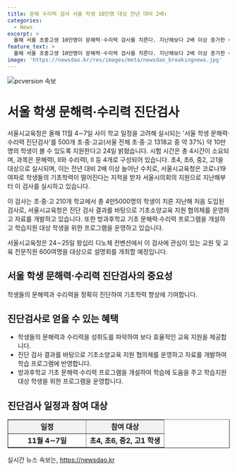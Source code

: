 ```yaml
---
title: 문해 수리력 검사 서울 학생 10만명 대상 전년 대비 2배↑
categories:
  - News
excerpt: >
  올해 서울 초중고생 10만명이 문해력·수리력 검사를 치른다. 지난해보다 2배 이상 증가한 수치로, 11월 4∼7일에 500개 학교에서 실시된다. 시험 시간은 총 4시간이며, 초4, 초6, 중2, 고1을 대상으로 진행된다. 코로나19 여파로 기초학력이 떨어졌다는 우려에 대비해선, 서울시교육청은 결과를 바탕으로 지원 프로그램을 운영할 예정이다. 24∼25일에는 관심이 있는 교원 및 교육 전문직원을 대상으로 설명회를 개최할 예정이다.
feature_text: >
  올해 서울 초중고생 10만명이 문해력·수리력 검사를 치른다. 지난해보다 2배 이상 증가한 수치로, 11월 4∼7일에 500개 학교에서 실시된다. 시험 시간은 총 4시간이며, 초4, 초6, 중2, 고1을 대상으로 진행된다. 코로나19 여파로 기초학력이 떨어졌다는 우려에 대비해선, 서울시교육청은 결과를 바탕으로 지원 프로그램을 운영할 예정이다. 24∼25일에는 관심이 있는 교원 및 교육 전문직원을 대상으로 설명회를 개최할 예정이다.
image: 'https://newsdao.kr/res/images/meta/newsdao_breakingnews.jpg'
---
```


<p><img src="https://newsdao.kr/res/images/meta/newsdao_breakingnews.jpg" alt="pcversion 속보" /></p>

<h1>서울 학생 문해력·수리력 진단검사</h1>

<p>서울시교육청은 올해 11월 4∼7일 사이 학교 일정을 고려해 실시되는 '서울 학생 문해력·수리력 진단검사'를 500개 초·중·고교(서울 전체 초·중·고 1318교 중 약 37%) 약 10만명의 학생이 볼 수 있도록 지원한다고 24일 밝혔습니다. 시험 시간은 총 4시간이 소요되며, 과목은 문해력Ⅰ, Ⅱ와 수리력Ⅰ, Ⅱ 등 4개로 구성되어 있습니다. 초4, 초6, 중2, 고1을 대상으로 실시되며, 이는 전년 대비 2배 이상 늘어난 수치로, 서울시교육청은 코로나19 여파로 학생들의 기초학력이 떨어진다는 지적을 받자 서울시의회의 지원으로 지난해부터 이 검사를 실시하고 있습니다.</p>

<p>이 검사는 초·중·고 210개 학교에서 총 4만5000명의 학생이 치른 지난해 처음 도입된 검사로, 서울시교육청은 진단 검사 결과를 바탕으로 기초소양교육 지원 협의체를 운영하고 자료를 개발하고 있습니다. 또한 방과후학교 기초 문해력·수리력 프로그램을 개설하고 학습지원 대상 학생을 위한 프로그램을 운영하고 있습니다.</p>

<p>서울시교육청은 24∼25일 왕십리 디노체 컨벤션에서 이 검사에 관심이 있는 교원 및 교육 전문직원 600여명을 대상으로 설명회를 개최할 예정입니다.</p>

<h2 data-ke-size="size26">서울 학생 문해력·수리력 진단검사의 중요성</h2>

<p data-ke-size="size16">학생들의 문해력과 수리력을 정확히 진단하여 기초학력 향상에 기여합니다.</p>

<h2 data-ke-size="size26">진단검사로 얻을 수 있는 혜택</h2>

<ul>
  <li>학생들의 문해력과 수리력을 성취도를 파악하여 보다 효율적인 교육 지원을 제공합니다.</li>
  <li>진단 검사 결과를 바탕으로 기초소양교육 지원 협의체를 운영하고 자료를 개발하여 학습 프로그램에 반영합니다.</li>
  <li>방과후학교 기초 문해력·수리력 프로그램을 개설하여 학습에 도움을 주고 학습지원 대상 학생을 위한 프로그램을 운영합니다.</li>
</ul>

<h2 data-ke-size="size26">진단검사 일정과 참여 대상</h2>

<table style="width: 100%;" border="1">
<tbody>
<tr>
<td style="text-align: center; background-color: #f2f2f2; width: 50%;"><b>일정</b></td>
<td style="text-align: center; background-color: #f2f2f2; width: 50%;"><b>참여 대상</b></td>
</tr>
<tr>
<td style="text-align: center; height: 17px;"><b>11월 4∼7일</b></td>
<td style="text-align: center; height: 17px;"><b>초4, 초6, 중2, 고1 학생</b></td>
</tr>
</tbody>
</table>
실시간 뉴스 속보는, <a href="https://newsdao.kr" rel="dofollow">https://newsdao.kr</a>


